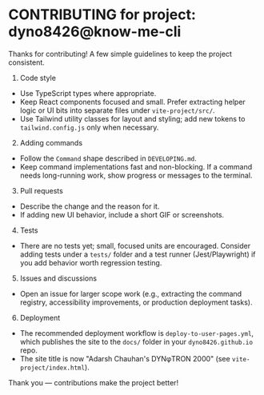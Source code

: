 # CONTRIBUTING for project: dyno8426@know-me-cli

Thanks for contributing! A few simple guidelines to keep the project consistent.

1) Code style
- Use TypeScript types where appropriate.
- Keep React components focused and small. Prefer extracting helper logic or UI bits into separate files under `vite-project/src/`.
- Use Tailwind utility classes for layout and styling; add new tokens to `tailwind.config.js` only when necessary.

2) Adding commands
- Follow the `Command` shape described in `DEVELOPING.md`.
- Keep command implementations fast and non-blocking. If a command needs long-running work, show progress or messages to the terminal.

3) Pull requests
- Describe the change and the reason for it.
- If adding new UI behavior, include a short GIF or screenshots.

4) Tests
- There are no tests yet; small, focused units are encouraged. Consider adding tests under a `tests/` folder and a test runner (Jest/Playwright) if you add behavior worth regression testing.


5) Issues and discussions
- Open an issue for larger scope work (e.g., extracting the command registry, accessibility improvements, or production deployment tasks).

6) Deployment
- The recommended deployment workflow is `deploy-to-user-pages.yml`, which publishes the site to the `docs/` folder in your `dyno8426.github.io` repo.
- The site title is now "Adarsh Chauhan's DYNφTRON 2000" (see `vite-project/index.html`).

Thank you — contributions make the project better!
